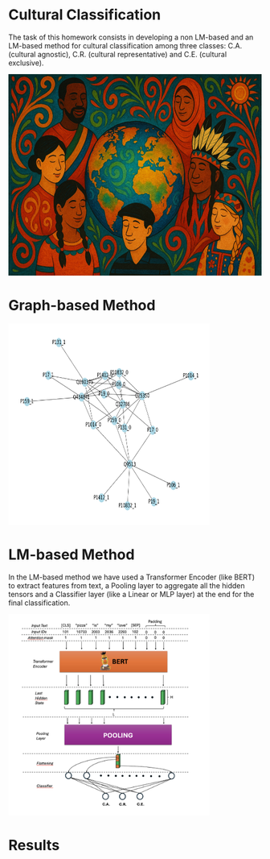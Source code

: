 # Cultural Classification
The task of this homework consists in developing a non LM-based and an LM-based method for cultural classification among three classes: C.A. (cultural agnostic), C.R. (cultural representative) and C.E. (cultural exclusive). 

<img src="./images/image_1.png" alt="Description" width="600" height = "400" />

# Graph-based Method


<img src="./images/image_2.png" alt="Description" width="400" height = "400" />

# LM-based Method
In the LM-based method we have used a Transformer Encoder (like BERT) to extract features from text, a Pooling layer to aggregate all the hidden tensors and a Classifier layer (like a Linear or MLP layer) at the end for the final classification.

<img src="./images/image_3.png" alt="Description" width="400" height = "400" />

# Results
